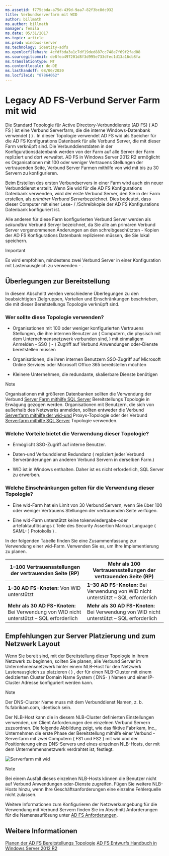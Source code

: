 ```yaml
---
ms.assetid: f775cbda-a75d-439d-9aa7-82f3bc8dc932
title: Verbundserverfarm mit WID
author: billmath
ms.author: billmath
manager: femila
ms.date: 05/31/2017
ms.topic: article
ms.prod: windows-server
ms.technology: identity-adfs
ms.openlocfilehash: 4cfdfbda3a1c7df19ded887cc748e7f69f2fad08
ms.sourcegitcommit: de8fea497201d8f3d995e733dfec1d13a16cb8fa
ms.translationtype: MT
ms.contentlocale: de-DE
ms.lasthandoff: 08/06/2020
ms.locfileid: "87864062"
---
```

# <a name="legacy-ad-fs-federation-server-farm-using-wid"></a>Legacy AD FS-Verbund Server Farm mit wid

Die Standard Topologie für Active Directory-Verbunddienste (AD FS) \( AD FS \) ist eine Verbund Serverfarm, die die interne Windows-Datenbank verwendet \( \) . In dieser Topologie verwendet AD FS wid als Speicher für die AD FS Konfigurations Datenbank für alle Verbund Server, die mit dieser Farm verknüpft sind. Die Verbunddienstdaten in der Konfigurationsdatenbank werden von der Farm auf alle Server der Farm repliziert und dort verwaltet. AD FS in Windows Server 2012 R2 ermöglicht es Organisationen mit 100 oder weniger Vertrauens Stellungen der vertrauenden Seite, Verbund Server Farmen mithilfe von wid mit bis zu 30 Servern zu konfigurieren.

Beim Erstellen des ersten Verbundservers in einer Farm wird auch ein neuer Verbunddienst erstellt. Wenn Sie wid für die AD FS Konfigurations Datenbank verwenden, wird der erste Verbund Server, den Sie in der Farm erstellen, als *primärer Verbund Server*bezeichnet. Dies bedeutet, dass dieser Computer mit einer Lese- \/ /Schreibkopie der AD FS Konfigurations Datenbank konfiguriert ist.

Alle anderen für diese Farm konfigurierten Verbund Server werden als *sekundäre* Verbund Server bezeichnet, da Sie alle am primären Verbund Server vorgenommenen Änderungen an den schreibgeschützten \- Kopien der AD FS Konfigurations Datenbank replizieren müssen, die Sie lokal speichern.

> [!IMPORTANT]
> Es wird empfohlen, mindestens zwei Verbund Server in einer Konfiguration mit Lastenausgleich zu verwenden \- .

## <a name="deployment-considerations"></a>Überlegungen zur Bereitstellung
In diesem Abschnitt werden verschiedene Überlegungen zu den beabsichtigten Zielgruppen, Vorteilen und Einschränkungen beschrieben, die mit dieser Bereitstellungs Topologie verknüpft sind.

### <a name="who-should-use-this-topology"></a>Wer sollte diese Topologie verwenden?

- Organisationen mit 100 oder weniger konfigurierten Vertrauens Stellungen, die ihre internen Benutzer an \( Computern, die physisch mit dem Unternehmensnetzwerk verbunden sind, \) mit einmaligem Anmelden \- SSO \( - \) Zugriff auf Verbund Anwendungen oder-Dienste bereitstellen müssen

- Organisationen, die ihren internen Benutzern SSO-Zugriff auf Microsoft Online Services oder Microsoft Office 365 bereitstellen möchten

- Kleinere Unternehmen, die redundante, skalierbare Dienste benötigen

> [!NOTE]
> Organisationen mit größeren Datenbanken sollten die Verwendung der Verbund [Server Farm mithilfe SQL Server](Federation-Server-Farm-Using-SQL-Server.md) Bereitstellungs Topologie in Erwägung gezogen werden. Organisationen mit Benutzern, die sich von außerhalb des Netzwerks anmelden, sollten entweder die Verbund [Serverfarm mithilfe der wid-und](Federation-Server-Farm-Using-WID-and-Proxies.md) Proxys-Topologie oder der Verbund [Serverfarm mithilfe SQL Server](Federation-Server-Farm-Using-SQL-Server.md) Topologie verwenden.

### <a name="what-are-the-benefits-of-using-this-topology"></a>Welche Vorteile bietet die Verwendung dieser Topologie?

- Ermöglicht SSO-Zugriff auf interne Benutzer.

- Daten-und Verbunddienst Redundanz \( repliziert jeder Verbund Serveränderungen an anderen Verbund Servern in derselben Farm.\)

- WID ist in Windows enthalten. Daher ist es nicht erforderlich, SQL Server zu erwerben.

### <a name="what-are-the-limitations-of-using-this-topology"></a>Welche Einschränkungen gelten für die Verwendung dieser Topologie?

- Eine wid-Farm hat ein Limit von 30 Verbund Servern, wenn Sie über 100 oder weniger Vertrauens Stellungen der vertrauenden Seite verfügen.

- Eine wid-Farm unterstützt keine tokenwiedergabe-oder artefaktauflösungs \( Teile des Security Assertion Markup Language \( SAML- \) Protokolls \) .

In der folgenden Tabelle finden Sie eine Zusammenfassung zur Verwendung einer wid-Farm. Verwenden Sie es, um Ihre Implementierung zu planen.

| 1–100 Vertrauensstellungen der vertrauenden Seite (RP) | Mehr als 100 Vertrauensstellungen der vertrauenden Seite (RP) |
|--|--|
| **1–30 AD FS-Knoten:** Von WID unterstützt | **1–30 AD FS-Knoten:** Bei Verwendung von WID nicht unterstützt – SQL erforderlich |
| **Mehr als 30 AD FS-Knoten:** Bei Verwendung von WID nicht unterstützt – SQL erforderlich | **Mehr als 30 AD FS-Knoten:** Bei Verwendung von WID nicht unterstützt – SQL erforderlich |


## <a name="server-placement-and-network-layout-recommendations"></a>Empfehlungen zur Server Platzierung und zum Netzwerk Layout
Wenn Sie bereit sind, mit der Bereitstellung dieser Topologie in Ihrem Netzwerk zu beginnen, sollten Sie planen, alle Verbund Server im Unternehmensnetzwerk hinter einem NLB-Host für den Netzwerk Lastenausgleich zu platzieren \( \) , der für einen NLB-Cluster mit einem dedizierten Cluster Domain Name System \( DNS- \) Namen und einer IP-Cluster Adresse konfiguriert werden kann.

> [!NOTE]
> Der DNS-Cluster Name muss mit dem Verbunddienst Namen, z. b. fs.fabrikam.com, identisch sein.

Der NLB-Host kann die in diesem NLB-Cluster definierten Einstellungen verwenden, um Client Anforderungen den einzelnen Verbund Servern zuzuordnen. Die folgende Abbildung zeigt, wie das fiktive Fabrikam, Inc., Unternehmen die erste Phase der Bereitstellung mithilfe einer Verbund \- Serverfarm mit zwei Computern \( FS1 und FS2 \) mit wid und der Positionierung eines DNS-Servers und eines einzelnen NLB-Hosts, der mit dem Unternehmensnetzwerk verdrahtet ist, festlegt.

![Serverfarm mit wid](media/FarmWID.gif)

> [!NOTE]
> Bei einem Ausfall dieses einzelnen NLB-Hosts können die Benutzer nicht auf Verbund Anwendungen oder-Dienste zugreifen. Fügen Sie weitere NLB-Hosts hinzu, wenn Ihre Geschäftsanforderungen eine einzelne Fehlerquelle nicht zulassen.

Weitere Informationen zum Konfigurieren der Netzwerkumgebung für die Verwendung mit Verbund Servern finden Sie im Abschnitt Anforderungen für die Namensauflösung unter [AD FS Anforderungen](AD-FS-Requirements.md).

## <a name="see-also"></a>Weitere Informationen
[Planen der AD FS Bereitstellungs Topologie](Plan-Your-AD-FS-Deployment-Topology.md) 
 [AD FS Entwurfs Handbuch in Windows Server 2012 R2](AD-FS-Design-Guide-in-Windows-Server-2012-R2.md)
